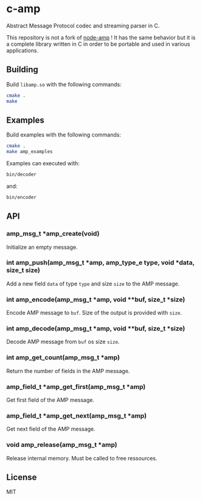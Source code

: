 # c-amp

Abstract Message Protocol codec and streaming parser in C.

This repository is not a fork of [node-amp](https://github.com/tj/node-amp) ! It has the same behavior but it is a complete library written in C in order to be portable and used in various applications.

## Building

Build `libamp.so` with the following commands:

``` bash
cmake .
make
```

## Examples

Build examples with the following commands:
``` bash
cmake .
make amp_examples
```

Examples can executed with:
``` bash
bin/decoder
```
and:
``` bash
bin/encoder
```

## API

### amp_msg_t *amp_create(void)

Initialize an empty message.

### int amp_push(amp_msg_t *amp, amp_type_e type, void *data, size_t size)

Add a new field `data` of type `type` and size `size` to the AMP message.

### int amp_encode(amp_msg_t *amp, void **buf, size_t *size)

Encode AMP message to `buf`. Size of the output is provided with `size`.

### int amp_decode(amp_msg_t *amp, void **buf, size_t *size)

Decode AMP message from `buf` os size `size`.

### int amp_get_count(amp_msg_t *amp)

Return the number of fields in the AMP message.

### amp_field_t *amp_get_first(amp_msg_t *amp)

Get first field of the AMP message.

### amp_field_t *amp_get_next(amp_msg_t *amp)

Get next field of the AMP message.

### void amp_release(amp_msg_t *amp)

Release internal memory. Must be called to free ressources.

## License

MIT
